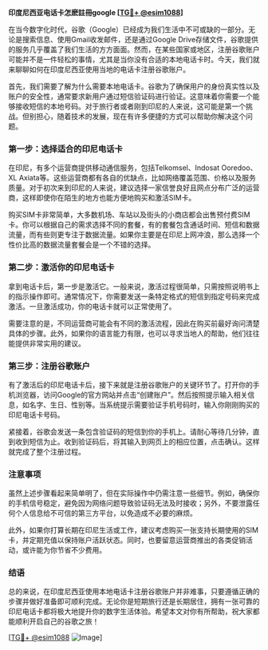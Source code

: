 **印度尼西亚电话卡怎麽註冊google [[TG💪+ @esim1088](https://t.me/s/esim1088)]**

在当今数字化时代，谷歌（Google）已经成为我们生活中不可或缺的一部分。无论是搜索信息、使用Gmail收发邮件，还是通过Google Drive存储文件，谷歌提供的服务几乎覆盖了我们生活的方方面面。然而，在某些国家或地区，注册谷歌账户可能并不是一件轻松的事情，尤其是当你没有合适的本地电话卡时。今天，我们就来聊聊如何在印度尼西亚使用当地的电话卡注册谷歌账户。

首先，我们需要了解为什么需要本地电话卡。谷歌为了确保用户的身份真实性以及账户的安全性，通常要求新用户通过短信验证码进行验证。这意味着你需要一个能够接收短信的本地号码。对于旅行者或者刚到印尼的人来说，这可能是第一个挑战。但别担心，随着技术的发展，现在有许多便捷的方式可以帮助你解决这个问题。

### 第一步：选择适合的印尼电话卡

在印尼，有多个运营商提供移动通信服务，包括Telkomsel、Indosat Ooredoo、XL Axiata等。这些运营商都有各自的优缺点，比如网络覆盖范围、价格以及服务质量。对于初次来到印尼的人来说，建议选择一家信誉良好且网点分布广泛的运营商，这样即使你在陌生的地方也能方便地购买和激活SIM卡。

购买SIM卡非常简单，大多数机场、车站以及街头的小商店都会出售预付费SIM卡。你可以根据自己的需求选择不同的套餐，有的套餐包含通话时间、短信和数据流量，而有些则更专注于数据流量。如果你主要是在印尼上网冲浪，那么选择一个性价比高的数据流量套餐会是一个不错的选择。

### 第二步：激活你的印尼电话卡

拿到电话卡后，第一步是激活它。一般来说，激活过程很简单，只需按照说明书上的指示操作即可。通常情况下，你需要发送一条特定格式的短信到指定号码来完成激活。一旦激活成功，你的电话卡就可以正常使用了。

需要注意的是，不同运营商可能会有不同的激活流程，因此在购买前最好询问清楚具体的步骤。此外，如果你的语言能力有限，也可以寻求当地人的帮助，他们往往能提供非常实用的建议。

### 第三步：注册谷歌账户

有了激活后的印尼电话卡后，接下来就是注册谷歌账户的关键环节了。打开你的手机浏览器，访问Google的官方网站并点击“创建账户”。然后按照提示输入相关信息，如名字、生日、性别等。当系统提示需要验证手机号码时，输入你刚刚购买的印尼电话卡号码。

紧接着，谷歌会发送一条包含验证码的短信到你的手机上。请耐心等待几分钟，直到收到短信为止。收到验证码后，将其输入到网页上的相应位置，点击确认。这样就完成了整个注册过程。

### 注意事项

虽然上述步骤看起来简单明了，但在实际操作中仍需注意一些细节。例如，确保你的手机信号稳定，避免因为网络问题导致验证码无法及时接收；另外，不要泄露任何个人信息给不可信的第三方平台，以免造成不必要的麻烦。

此外，如果你打算长期在印尼生活或工作，建议考虑购买一张支持长期使用的SIM卡，并定期充值以保持账户活跃状态。同时，也要留意运营商推出的各类促销活动，或许能为你节省不少费用。

### 结语

总的来说，在印度尼西亚使用本地电话卡注册谷歌账户并非难事，只要遵循正确的步骤并做好准备即可顺利完成。无论你是短期旅行还是长期居住，拥有一张可靠的印尼电话卡都将极大地提升你的数字生活体验。希望本文对你有所帮助，祝大家都能顺利开启自己的谷歌之旅！

[[TG💪+ @esim1088](https://t.me/s/esim1088) ![Image](https://i.postimg.cc/4NQfJmqS/Snipaste-2025-05-13-00-14-12.png)]